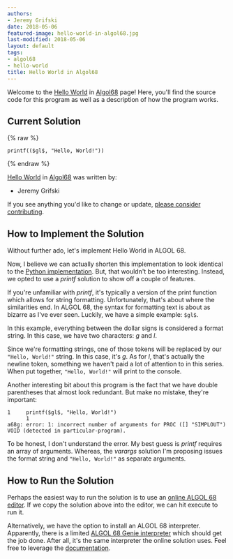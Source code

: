 ```yaml
---
authors:
- Jeremy Grifski
date: 2018-05-06
featured-image: hello-world-in-algol68.jpg
last-modified: 2018-05-06
layout: default
tags:
- algol68
- hello-world
title: Hello World in Algol68
---
```


Welcome to the [Hello World](https://sampleprograms.io/projects/hello-world) in [Algol68](https://sampleprograms.io/languages/algol68) page! Here, you'll find the source code for this program as well as a description of how the program works.

## Current Solution

{% raw %}

```algol68
printf(($gl$, "Hello, World!"))
```

{% endraw %}

[Hello World](https://sampleprograms.io/projects/hello-world) in [Algol68](https://sampleprograms.io/languages/algol68) was written by:

- Jeremy Grifski

If you see anything you'd like to change or update, [please consider contributing](https://github.com/TheRenegadeCoder/sample-programs).

## How to Implement the Solution

Without further ado, let's implement Hello World in ALGOL 68.

Now, I believe we can actually shorten this implementation to look identical to the 
[Python implementation][1]. But, that wouldn't be too interesting. Instead, we opted 
to use a *printf* solution to show off a couple of features.

If you're unfamiliar with *printf*, it's typically a version of the print function 
which allows for string formatting. Unfortunately, that's about where the similarities 
end. In ALGOL 68, the syntax for formatting text is about as bizarre as I've ever seen. 
Luckily, we have a simple example: `$gl$`.

In this example, everything between the dollar signs is considered a format string. 
In this case, we have two characters: *g* and *l*.

Since we're formatting strings, one of those tokens will be replaced by our `"Hello, World!"`
string. In this case, it's *g*. As for *l*, that's actually the newline token, something 
we haven't paid a lot of attention to in this series. When put together, `"Hello, World!"`
will print to the console.

Another interesting bit about this program is the fact that we have double parentheses 
that almost look redundant. But make no mistake, they're important:

```console
1     printf($gl$, "Hello, World!")
      1                            
a68g: error: 1: incorrect number of arguments for PROC ([] "SIMPLOUT") VOID (detected in particular-program).
```

To be honest, I don't understand the error. My best guess is *printf* requires an array 
of arguments. Whereas, the *varargs* solution I'm proposing issues the format string 
and `"Hello, World!"` as separate arguments.

[1]: https://github.com/TheRenegadeCoder/sample-programs/blob/main/archive/p/python/hello_world.py


## How to Run the Solution

Perhaps the easiest way to run the solution is to use an [online ALGOL 68 editor][2]. 
If we copy the solution above into the editor, we can hit execute to run it.

Alternatively, we have the option to install an ALGOL 68 interpreter. Apparently, there 
is a limited [ALGOL 68 Genie interpreter][3] which should get the job done. After all, 
it's the same interpreter the online solution uses. Feel free to leverage the 
[documentation][4].

[2]: https://www.jdoodle.com/execute-algol68-online/
[3]: https://jmvdveer.home.xs4all.nl/en.algol-68-genie.html
[4]: https://jmvdveer.home.xs4all.nl/learning-algol-68-genie.pdf
